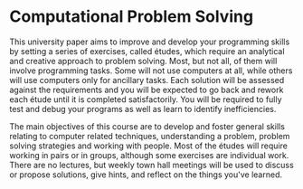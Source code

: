 # Computational Problem Solving

This university paper aims to improve and develop your programming skills by setting a series of exercises, called études, which require an analytical and creative approach to problem solving. Most, but not all, of them will involve programming tasks. Some will not use computers at all, while others will use computers only for ancillary tasks. Each solution will be assessed against the requirements and you will be expected to go back and rework each étude until it is completed satisfactorily. You will be required to fully test and debug your programs as well as learn to identify inefficiencies.

The main objectives of this course are to develop and foster general skills relating to computer related techniques, understanding a problem, problem solving strategies and working with people. Most of the études will require working in pairs or in groups, although some exercises are individual work. There are no lectures, but weekly town hall meetings will be used to discuss or propose solutions, give hints, and reflect on the things you've learned.
